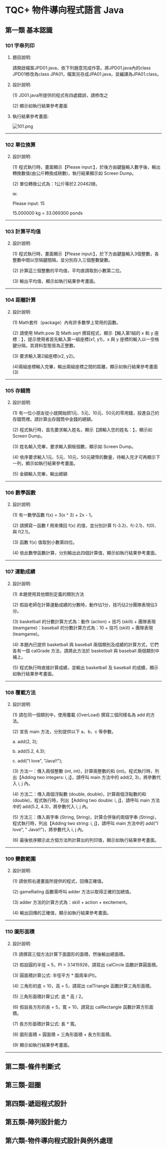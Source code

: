 # TQC+ 物件導向程式語言 Java

## 第一類 基本認識

### 101 字串列印

1. 題目說明:

	請開啟檔案JPD01.java，依下列題意完成作答。將JPD01.java內的class JPD01修改為class JPA01，檔案另存成JPA01.java，並編譯為JPA01.class。

2. 設計說明:

	(1) JD01.java所提供的程式有四處錯誤，請修改之 

	(2) 顯示如執行結果參考畫面

3. 執行結果參考畫面:

	![101.png](./img/101.png)

----

### 102 單位換算

2. 設計說明:

	(1) 程式執行時，畫面顯示【Please input:】，於後方由鍵盤輸入數字後，輸出轉換數值(由公斤轉換成磅數)，執行結果顯示如 Screen Dump。

	(2) 單位轉換公式為：1公斤等於2.20462磅。 

	ie:

	Please input: 15

	15.000000 kg = 33.069300 ponds

----

### 103 計算平均值

2. 設計說明:

	(1) 程式執行時，畫面顯示【Please input:】，於下方由鍵盤輸入3個整數，各整數中間以空隔鍵間隔，並分別存入三個整數變數。

	(2) 計算這三個整數的平均值，平均直請取到小數第二位。

	(3) 輸出平均值，顯示如執行結果參考畫面。

----

### 104 距離計算

2. 設計說明:

	(1) Math套件（package）內有許多數學上常用的函數。 

	(2) 請使用 Math.pow 及 Math.sqrt 撰寫程式，顯示【輸入第1組的 x 和 y 座標：】，提示使用者首先輸入第一組座標(x1, y1)，x 與 y 座標的輸入以一空格鍵分隔，其資料型態皆為正整數。 

	(3)  要求輸入第2組座標(x2, y2)。 

	(4)兩組座標輸入完畢，輸出兩組座標之間的距離，顯示如執行結果參考畫面(3)

----

### 105 存錢筒

2. 設計說明:

	(1) 有一位小朋友從小就開始把1元、5元、10元、50元的零用錢，投進自己的存錢筒裡。請計算出存錢筒中金錢的總額。 

	(2) 程式執行時，首先要求輸入姓名，顯示【請輸入您的姓名：】，顯示如 Screen Dump。 

	(3) 姓名輸入完畢，要求輸入銅板個數，顯示如 Screen Dump。 

	(4) 依序要求輸入1元、5元、10元、50元硬幣的數量，待輸入完才可再顯示下一列，顯示如執行結果參考畫面。 

	(5) 金額輸入完畢，輸出總額

----

### 106 數學函數

2. 設計說明:

	(1) 有一數學函數 f(x) = 3(x ^ 3) + 2x - 1。

	(2) 請撰寫一函數 f 用來傳回 f(x) 的值，並分別計算 f(-3.2)、f(-2.1)、f(0)、與 f(2.1)。

	(3) 函數 f(x) 值取到小數第四位。

	(4) 依此數學函數計算，分別輸出此四個計算值，顯示如執行結果參考畫面。


----

### 107 運動成績

2. 設計說明:

	(1) 本題使用其他類別定義的類別方法

	(2) 假設老師在計算運動成績的分數時，動作佔1分，技巧佔2分團隊表現佔3分。 

	(3) basketball 的分數計算方式為：動作 (action) + 技巧 (skill) + 團隊表現 (teamgame)：baseball 的分數計算方式為：10 + 技巧 (skill) + 團隊表現 (teamgame)。 

	(4) 本題內已提供 basketball 與 baseball 兩個類別及成績的計算方式，它們各有一個 calGrade 方法，請將此方法於 basketball 與 baseball 兩個類別中補上。 

	(5) 程式執行時直接計算成績，並輸出 basketball 及 baseball 的成績，顯示如執行結果參考畫面。

----

### 108 覆載方法

2. 設計說明:

	(1) 請在同一個類別中，使用覆載 (OverLoad) 撰寫三個同樣名為 add 的方法。 

	(2) 宣告 main 方法，分別提供以下 a、b、c 等參數。 

	a. add(2, 3);

	b. add(5.2, 4.3);

	c. add("I love", "Java!!");

	(3) 方法一：傳入兩個整數 (int, int)，計算兩整數的和 (int)。程式執行時，列出【Adding two integers: i, j】，請呼叫 main 方法中的 add(2, 3)，將參數代入 i, j 內。

	(4) 方法二：傳入兩個浮點數 (double, double)，計算兩個浮點數的和 (double)，程式執行時，列出【Adding two double: i, j】，請呼叫 main 方法中的 add(5.2, 4.3)，將參數代入 i, j 內。

	(5) 方法三：傳入兩字串 (String, String)，計算合併後的兩個字串 (String)，程式執行時，列出【Adding two string: i, j】，請呼叫 main 方法中的 add("I love", " Java!!")，將參數代入 i, j 內。

	(6) 最後依序顯示此方個方法所計算出的列印值，顯示如執行結果參考畫面。

---

### 109 變數範圍

2. 設計說明:

	(1) 請依照右邊畫面所提供的程式，回傳正確值。

	(2) gameRating 函數需呼叫 adder 方法以取得正確的加總值。

	(3) adder 方法的計算方式為：skill + action + excitement。

	(4) 輸出回傳的正確值，顯示如執行結果參考畫面。

---

### 110 圖形面積

2. 設計說明:

	(1) 請撰寫三個方法計算下面圖形的面積，然後輸出總面積。

	(2) 假設圓的半徑 = 5，PI = 3.1415926，請寫出 calCircle 函數計算圓面積。

	(3) 圓面積計算公式: 半徑平方 * 園周率(PI)。

	(4) 三角形的底 = 10，高 = 5，請寫出 calTriangle 函數計算三角形面積。

	(5) 三角形面積計算公式: 底 * 高 / 2。

	(6) 假設長方形的長 = 5，寬 = 10，請寫出 calRectangle 函數計算方形面積。

	(7) 長方形面積計算公式: 長 * 寬。

	(8) 圖形面積 = 圓面積 + 三角形面積 + 長方形面積。

	(9) 顯示如執行結果參考畫面。

---

## 第二類-條件判斷式

## 第三類-迴圈

## 第四類-遞迴程式設計

## 第五類-陣列設計能力

## 第六類-物件導向程式設計與例外處理
